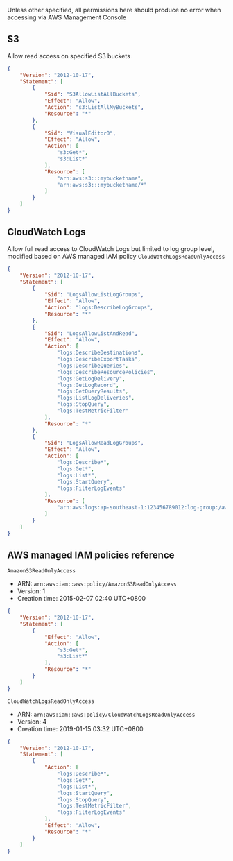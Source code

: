 Unless other specified, all permissions here should produce no error when accessing via AWS Management Console

## S3
Allow read access on specified S3 buckets
```json
{
    "Version": "2012-10-17",
    "Statement": [
        {
            "Sid": "S3AllowListAllBuckets",
            "Effect": "Allow",
            "Action": "s3:ListAllMyBuckets",
            "Resource": "*"
        },
        {
            "Sid": "VisualEditor0",
            "Effect": "Allow",
            "Action": [
                "s3:Get*",
                "s3:List*"
            ],
            "Resource": [
                "arn:aws:s3:::mybucketname",
                "arn:aws:s3:::mybucketname/*"
            ]
        }
    ]
}
```

## CloudWatch Logs
Allow full read access to CloudWatch Logs but limited to log group level, modified based on AWS managed IAM policy `CloudWatchLogsReadOnlyAccess`
```json
{
    "Version": "2012-10-17",
    "Statement": [
        {
            "Sid": "LogsAllowListLogGroups",
            "Effect": "Allow",
            "Action": "logs:DescribeLogGroups",
            "Resource": "*"
        },
        {
            "Sid": "LogsAllowListAndRead",
            "Effect": "Allow",
            "Action": [
                "logs:DescribeDestinations",
                "logs:DescribeExportTasks",
                "logs:DescribeQueries",
                "logs:DescribeResourcePolicies",
                "logs:GetLogDelivery",
                "logs:GetLogRecord",
                "logs:GetQueryResults",
                "logs:ListLogDeliveries",
                "logs:StopQuery",
                "logs:TestMetricFilter"
            ],
            "Resource": "*"
        },
        {
            "Sid": "LogsAllowReadLogGroups",
            "Effect": "Allow",
            "Action": [
                "logs:Describe*",
                "logs:Get*",
                "logs:List*",
                "logs:StartQuery",
                "logs:FilterLogEvents"
            ],
            "Resource": [
                "arn:aws:logs:ap-southeast-1:123456789012:log-group:/aws/apigateway/welcome:*"
            ]
        }
    ]
}
```

## AWS managed IAM policies reference
`AmazonS3ReadOnlyAccess`
- ARN: `arn:aws:iam::aws:policy/AmazonS3ReadOnlyAccess`
- Version: 1
- Creation time: 2015-02-07 02:40 UTC+0800
```json
{
    "Version": "2012-10-17",
    "Statement": [
        {
            "Effect": "Allow",
            "Action": [
                "s3:Get*",
                "s3:List*"
            ],
            "Resource": "*"
        }
    ]
}
```


`CloudWatchLogsReadOnlyAccess`
- ARN: `arn:aws:iam::aws:policy/CloudWatchLogsReadOnlyAccess`
- Version: 4
- Creation time: 2019-01-15 03:32 UTC+0800
```json
{
    "Version": "2012-10-17",
    "Statement": [
        {
            "Action": [
                "logs:Describe*",
                "logs:Get*",
                "logs:List*",
                "logs:StartQuery",
                "logs:StopQuery",
                "logs:TestMetricFilter",
                "logs:FilterLogEvents"
            ],
            "Effect": "Allow",
            "Resource": "*"
        }
    ]
}
```
